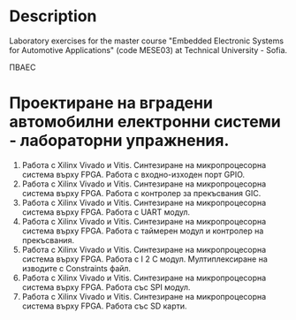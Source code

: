 Description  
===================================================================   
Laboratory exercises for the master course "Embedded Electronic 
Systems for Automotive Applications" (code МЕSE03) 
at Technical University - Sofia.  

ПВАЕС  

Проектиране на вградени автомобилни електронни системи - лабораторни 
упражнения.    
===================================================================
1. Работа с Xilinx Vivado и Vitis. Синтезиране на микропроцесорна  
система върху FPGA. Работа с входно-изходен порт GPIO.  
2. Работа с Xilinx Vivado и Vitis. Синтезиране на микропроцесорна  
система върху FPGA. Работа с контролер за прекъсвания GIC.  
3. Работа с Xilinx Vivado и Vitis. Синтезиране на микропроцесорна  
система върху FPGA. Работа с UART модул.  
4. Работа с Xilinx Vivado и Vitis. Синтезиране на микропроцесорна  
система върху FPGA. Работа с таймерен модул и контролер на прекъсвания.  
5. Работа с Xilinx Vivado и Vitis. Синтезиране на микропроцесорна  
система върху FPGA. Работа с I 2 C модул. Мултиплексиране на  
изводите с Constraints файл.  
6. Работа с Xilinx Vivado и Vitis. Синтезиране на микропроцесорна  
система върху FPGA. Работа със SPI модул.  
7. Работа с Xilinx Vivado и Vitis. Синтезиране на микропроцесорна  
система върху FPGA. Работа със SD карти.  
